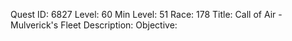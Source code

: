 Quest ID: 6827
Level: 60
Min Level: 51
Race: 178
Title: Call of Air - Mulverick's Fleet
Description: 
Objective: 
